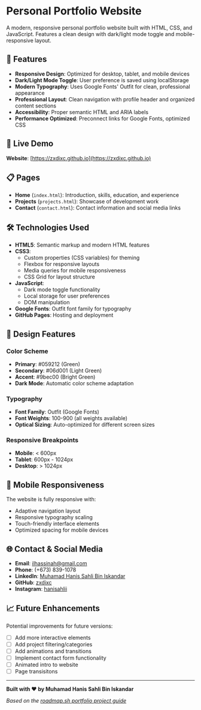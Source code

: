 # Personal Portfolio Website

A modern, responsive personal portfolio website built with HTML, CSS, and JavaScript. Features a clean design with dark/light mode toggle and mobile-responsive layout.

## 🌟 Features

- **Responsive Design**: Optimized for desktop, tablet, and mobile devices
- **Dark/Light Mode Toggle**: User preference is saved using localStorage
- **Modern Typography**: Uses Google Fonts' Outfit for clean, professional appearance
- **Professional Layout**: Clean navigation with profile header and organized content sections
- **Accessibility**: Proper semantic HTML and ARIA labels
- **Performance Optimized**: Preconnect links for Google Fonts, optimized CSS

## 🚀 Live Demo

**Website**: [https://zxdixc.github.io](https://zxdixc.github.io)

## 📋 Pages

- **Home** (`index.html`): Introduction, skills, education, and experience
- **Projects** (`projects.html`): Showcase of development work
- **Contact** (`contact.html`): Contact information and social media links

## 🛠️ Technologies Used

- **HTML5**: Semantic markup and modern HTML features
- **CSS3**:
  - Custom properties (CSS variables) for theming
  - Flexbox for responsive layouts
  - Media queries for mobile responsiveness
  - CSS Grid for layout structure
- **JavaScript**:
  - Dark mode toggle functionality
  - Local storage for user preferences
  - DOM manipulation
- **Google Fonts**: Outfit font family for typography
- **GitHub Pages**: Hosting and deployment

## 🎨 Design Features

### Color Scheme

- **Primary**: #059212 (Green)
- **Secondary**: #06d001 (Light Green)
- **Accent**: #9bec00 (Bright Green)
- **Dark Mode**: Automatic color scheme adaptation

### Typography

- **Font Family**: Outfit (Google Fonts)
- **Font Weights**: 100-900 (all weights available)
- **Optical Sizing**: Auto-optimized for different screen sizes

### Responsive Breakpoints

- **Mobile**: < 600px
- **Tablet**: 600px - 1024px
- **Desktop**: > 1024px

## 📱 Mobile Responsiveness

The website is fully responsive with:

- Adaptive navigation layout
- Responsive typography scaling
- Touch-friendly interface elements
- Optimized spacing for mobile devices

## 🌐 Contact & Social Media

- **Email**: [ilhassinah@gmail.com](mailto:ilhassinah@gmail.com)
- **Phone**: (+673) 839-1078
- **LinkedIn**: [Muhamad Hanis Sahli Bin Iskandar](https://www.linkedin.com/in/muhamad-hanis-sahli-bin-iskandar-063342357/)
- **GitHub**: [zxdixc](https://github.com/zxdixc)
- **Instagram**: [hanisahlii](https://www.instagram.com/hanisahlii/)

## 📈 Future Enhancements

Potential improvements for future versions:

- [ ] Add more interactive elements
- [ ] Add project filtering/categories
- [ ] Add animations and transitions
- [ ] Implement contact form functionality
- [ ] Animated intro to website
- [ ] Page transisitons

---

**Built with ❤️ by Muhamad Hanis Sahli Bin Iskandar**

_Based on the [roadmap.sh portfolio project guide](https://roadmap.sh/projects/portfolio-website)_
